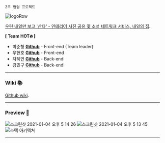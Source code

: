 `2주 협업 프로젝트`

![logoRow](https://user-images.githubusercontent.com/65662469/102964687-8ad61f00-452f-11eb-8d28-370b88d7fda9.png)

[우린 내일만 보고 '산다' - 인테리어 사진 공유 및 소셜 네트워크 서비스, 내일의 집](http://www.houseoftomorrow.cf).

**[ Team HOT🔥 ]**

- 박준형 **[Github](https://github.com/NomadHash)** - Front-end (Team leader)
- 우현호 **[Github](https://github.com/woo6794)** - Front-end
- 차혜연 **[Github](https://github.com/HyeYeonCha)** - Back-end
- 강민구 **[Github](https://github.com/min-gukang)** - Back-end

---

### Wiki 📚

[Github wiki](https://github.com/HOT-House-of-tomorrow/house-of-tomorrow-client/wiki).

---

### Preview 🎨

![스크린샷 2021-01-04 오후 5 14 26](https://user-images.githubusercontent.com/65662469/103530505-e8bd1c00-4eca-11eb-8777-90eeb9517ca6.png)
![스크린샷 2021-01-04 오후 5 13 45](https://user-images.githubusercontent.com/65662469/103530531-f2df1a80-4eca-11eb-93ef-48289ba8a12d.png)
![스택 아키텍쳐](https://user-images.githubusercontent.com/65662469/103530620-1609ca00-4ecb-11eb-9025-de13e31cf5f5.png)

---
